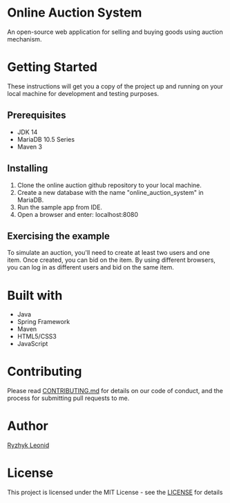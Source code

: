 # Online Auction System
An open-source web application for selling and buying goods using auction mechanism.
# Getting Started
These instructions will get you a copy of the project up and running on your local machine for development and testing purposes.
## Prerequisites
* JDK 14
* MariaDB 10.5 Series
* Maven 3
## Installing
1. Clone the online auction github repository to your local machine.
2. Create a new database with the name "online_auction_system" in MariaDB.
3. Run the sample app from IDE.
4. Open a browser and enter: localhost:8080
## Exercising the example
To simulate an auction, you'll need to create at least two users and one item. Once created, you can bid on the item. By using different browsers, you can log in as different users and bid on the same item.
# Built with
* Java
* Spring Framework
* Maven
* HTML5/CSS3
* JavaScript
# Contributing
Please read [CONTRIBUTING.md](https://gist.github.com/PurpleBooth/b24679402957c63ec426) for details on our code of conduct, and the process for submitting pull requests to me.
# Author
[Ryzhyk Leonid](http://github.com/leonx7)
# License
This project is licensed under the MIT License - see the [LICENSE](https://github.com/leonx7/online-auction-system/blob/master/LICENSE) for details

